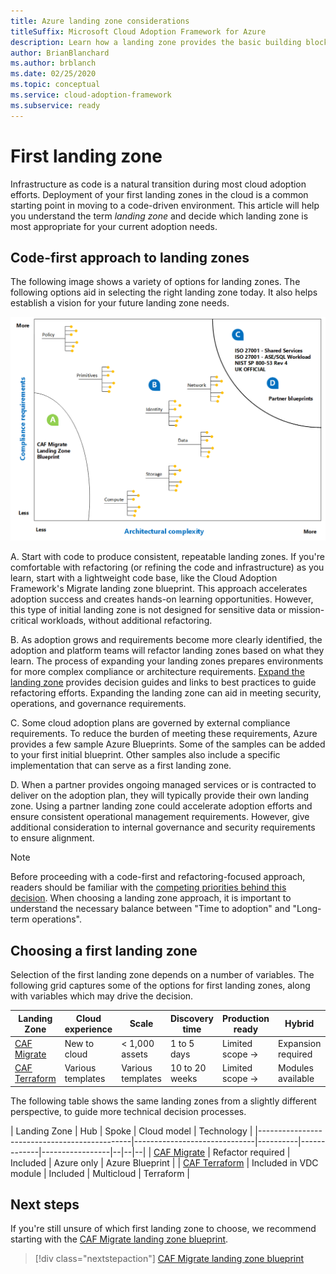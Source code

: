 ```yaml
---
title: Azure landing zone considerations
titleSuffix: Microsoft Cloud Adoption Framework for Azure
description: Learn how a landing zone provides the basic building block of any cloud adoption environment.
author: BrianBlanchard
ms.author: brblanch
ms.date: 02/25/2020
ms.topic: conceptual
ms.service: cloud-adoption-framework
ms.subservice: ready
---
```


# First landing zone

Infrastructure as code is a natural transition during most cloud adoption efforts. Deployment of your first landing zones in the cloud is a common starting point in moving to a code-driven environment. This article will help you understand the term _landing zone_ and decide which landing zone is most appropriate for your current adoption needs.

## Code-first approach to landing zones

The following image shows a variety of options for landing zones. The following options aid in selecting the right landing zone today. It also helps establish a vision for your future landing zone needs.

![Landing zone options](../../_images/ready/landing-zone-options.png)

A. Start with code to produce consistent, repeatable landing zones. If you're comfortable with refactoring (or refining the code and infrastructure) as you learn, start with a lightweight code base, like the Cloud Adoption Framework's Migrate landing zone blueprint. This approach accelerates adoption success and creates hands-on learning opportunities. However, this type of initial landing zone is not designed for sensitive data or mission-critical workloads, without additional refactoring.

B. As adoption grows and requirements become more clearly identified, the adoption and platform teams will refactor landing zones based on what they learn. The process of expanding your landing zones prepares environments for more complex compliance or architecture requirements. [Expand the landing zone](../considerations/index.md) provides decision guides and links to best practices to guide refactoring efforts. Expanding the landing zone can aid in meeting security, operations, and governance requirements.

C. Some cloud adoption plans are governed by external compliance requirements. To reduce the burden of meeting these requirements, Azure provides a few sample Azure Blueprints. Some of the samples can be added to your first initial blueprint. Other samples also include a specific implementation that can serve as a first landing zone.

D. When a partner provides ongoing managed services or is contracted to deliver on the adoption plan, they will typically provide their own landing zone. Using a partner landing zone could accelerate adoption efforts and ensure consistent operational management requirements. However, give additional consideration to internal governance and security requirements to ensure alignment.

> [!NOTE]
> Before proceeding with a code-first and refactoring-focused approach, readers should be familiar with the [competing priorities behind this decision](../../strategy/balance-competing-priorities.md#balance-during-ready). When choosing a landing zone approach, it is important to understand the necessary balance between "Time to adoption" and "Long-term operations".

## Choosing a first landing zone

Selection of the first landing zone depends on a number of variables. The following grid captures some of the options for first landing zones, along with variables which may drive the decision.

| Landing Zone                                 | Cloud experience  | Scale             | Discovery time | Production ready | Hybrid             | Sensitive data     | Mission critical   | Compliance         |
|----------------------------------------------|-------------------|-------------------|----------------|------------------|--------------------|--------------------|--------------------|--------------------|
| [CAF Migrate](./migrate-landing-zone.md)     | New to cloud      | < 1,000 assets    | 1 to 5 days    | Limited scope -> | Expansion required | Expansion required | Expansion required | Expansion required |
| [CAF Terraform](./terraform-landing-zone.md) | Various templates | Various templates | 10 to 20 weeks | Limited scope -> | Modules available  | Modules available  | Modules available  | Modules available  |

The following table shows the same landing zones from a slightly different perspective, to guide more technical decision processes.

| Landing Zone                                 | Hub                          | Spoke    | Cloud model | Technology      |
|----------------------------------------------|------------------------------|----------|-------------|-----------------|--|--|--|
| [CAF Migrate](./migrate-landing-zone.md)     | Refactor required            | Included | Azure only  | Azure Blueprint |
| [CAF Terraform](./terraform-landing-zone.md) | Included in VDC module       | Included | Multicloud  | Terraform       |

## Next steps

If you're still unsure of which first landing zone to choose, we recommend starting with the [CAF Migrate landing zone blueprint](./migrate-landing-zone.md).

> [!div class="nextstepaction"]
> [CAF Migrate landing zone blueprint](./migrate-landing-zone.md)

